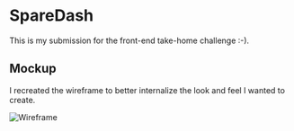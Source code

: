 # SpareDash

This is my submission for the front-end take-home challenge :-). 


## Mockup

I recreated the wireframe to better internalize the look and feel I wanted to create. 


![Wireframe](http://res.cloudinary.com/liuffy/image/upload/v1494870096/Sparedash_wireframe_xajacc.png)
